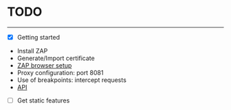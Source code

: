 # TODO
---

- [x] Getting started
* Install ZAP
* Generate/Import certificate
* [ZAP browser setup](https://security.secure.force.com/security/tools/webapp/zapbrowsersetup)
* Proxy configuration: port 8081
* Use of breakpoints: intercept requests
* [API](https://github.com/zaproxy/zaproxy/wiki/ApiDetails)

- [ ] Get static features
